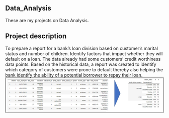## Data_Analysis
These are my projects on Data Analysis.

## Project description
To prepare a report for a bank’s loan division based on customer’s marital status and number of children. Identify factors that impact whether they will default on a loan. 
The data already had some customers’ credit worthiness data points. Based on the historical data, a report was created to identify which category of customers were prone to default thereby also helping the bank identify the ability of a potential borrower to repay their loan.
![](https://github.com/ektadutt/Data_Analysis/blob/main/Data_Preprocessing/Data/Picture1.png)
